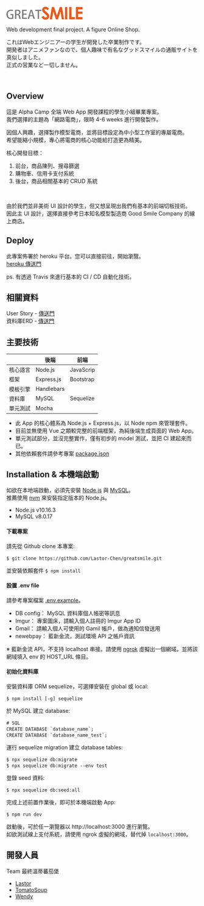 ![image alt](https://github.com/Lastor-Chen/greatsmile/blob/master/public/img/logo.png?raw=true)

Web development final project. A figure Online Shop.

これはWebエンジニアーの学生が開発した卒業制作です。<br>
開発者はアニメファンなので、個人趣味で有名なグッドスマイルの通販サイトを真似しました。<br>
正式の営業など一切しません。

<br>

## Overview
這是 Alpha Camp 全端 Web App 開發課程的學生小組畢業專案。<br>
我們選擇的主題為「網路電商」，限時 4-6 weeks 進行開發製作。

因個人興趣，選擇製作模型電商，並將目標設定為中小型工作室的專屬電商。<br>
希望能縮小規模，專心將電商的核心功能給打造更為精美。

核心開發目標：
1. 前台，商品陳列、搜尋篩選
2. 購物車、信用卡支付系統
3. 後台，商品相關基本的 CRUD 系統
<br>

由於我們並非美術 UI 設計的學生，但又想呈現出我們有基本的前端切板技術。<br>
因此主 UI 設計，選擇直接參考日本知名模型製造商 Good Smile Company 的線上商店。

## Deploy
此專案佈署於 heroku 平台。您可以直接前往，開始瀏覽。<br>
[heroku 傳送門](https://greatsmile.herokuapp.com/products) <br>

ps. 有透過 Travis 來進行基本的 CI / CD 自動化技術。

## 相關資料
User Story - [傳送門](https://hackmd.io/@lastwendytomaburger/HJJ2c-mZL) <br>
資料庫ERD - [傳送門](public/img/GreatSmile_ERD%20.png)

## 主要技術

|  | 後端 | 前端 |
| -------- | -------- | -------- |
| 核心語言   | Node.js     | JavaScrip |
| 框架 | Express.js | Bootstrap  |
| 模板引擎 | Handlebars | |
| 資料庫 | MySQL | Sequelize |
| 單元測試 | Mocha | |

- 此 App 的核心體系為 Node.js + Express.js，以 Node npm 來管理套件。
- 目前並無使用 Vue 之類較完整的前端框架，為純後端生成頁面的 Web App。
- 單元測試部分，並沒完整實作，僅有初步的 model 測試，並把 CI 建起來而已。
- 其他依賴套件請參考專案 [package.json](./package.json)

## Installation & 本機端啟動
如欲在本地端啟動，必須先安裝 [Node.js](https://nodejs.org/en/) 與 [MySQL](https://dev.mysql.com/downloads/mysql/)。<br>
推薦使用 [nvm](https://github.com/coreybutler/nvm-windows) 來安裝指定版本的 Node.js。
- Node.js v10.16.3
- MySQL v8.0.17

#### 下載專案
請先從 Github clone 本專案:
```
$ git clone https://github.com/Lastor-Chen/greatsmile.git
```

並安裝依賴套件 `$ npm install`

#### 設置 .env file
請參考專案檔案 [.env.example](./.env.example)。
- DB config： MySQL 資料庫個人帳密等訊息
- Imgur： 專案圖床，請輸入個人註冊的 Imgur App ID
- Gmail： 請輸入個人可使用的 Gamil 帳戶，做為通知信發送用
- newebpay： 藍新金流，測試環境 API 之帳戶資訊

※ 藍新金流 API，不支持 localhost 串接。請使用 [ngrok](https://ngrok.com/) 虛擬出一個網域。並將該網域填入 env 的 HOST_URL 條目。

#### 初始化資料庫
安裝資料庫 ORM sequelize，可選擇安裝在 global 或 local:
```
$ npm install [-g] sequelize
```

於 MySQL 建立 database:
```
# SQL
CREATE DATABASE `database_name`;
CREATE DATABASE `database_name_test`;
```

運行 sequelize migration 建立 database tables:
```
$ npx sequelize db:migrate
$ npx sequelize db:migrate --env test
```

登錄 seed 資料:
```
$ npx sequelize db:seed:all
```

完成上述前置作業後，即可於本機端啟動 App:
```
$ npm run dev
```

啟動後，可於任一瀏覽器以 http://localhost:3000 進行瀏覽。<br>
如欲測試線上支付系統，請使用 ngrok 虛擬的網域，替代掉 `localhost:3000`。

## 開發人員
Team 最終溫蒂蕃茄堡
- [Lastor](https://github.com/Lastor-Chen)
- [TomatoSoup](https://github.com/TomatoSoup0126)
- [Wendy](https://github.com/wendyhsiao)